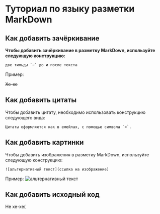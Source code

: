 # Туториал по языку разметки MarkDown

## Как добавить зачёркивание
**Чтобы добавить зачёркивание в разметку MarkDown, используйте следующую конструкцию:**

```
две тильды `~` до и после текста
```

Пример:

~~Хе-хе~~

## Как добавить цитаты
Чтобы добавить цитату, необходимо использовать конструкцию следующего вида:
```
Цитаты оформляются как в емейлах, с помощью символа `>`.
```

## Как добавить картинки
Чтобы добавить изображения в разметку MarkDown, используйте следующую конструкцию:
```
![альтернативный текст](ссылка на изображение)
```
Пример:
![альтернативный текст](https://funart.pro/uploads/posts/2021-03/1617048969_52-p-oboi-krasivie-peizazhi-prirodi-56.jpg)

## Как добавить исходный код
Не хе-хе(